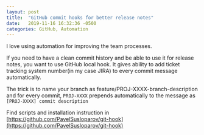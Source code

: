 ```yaml
---
layout: post
title:  "GitHub commit hooks for better release notes"
date:   2019-11-16 16:32:36 -0500
categories: GitHub, Automation
---
```


I love using automation for improving the team processes.

If you need to have a clean commit history and be able to use it for release notes, you want to use GitHub local hook.
It gives ability to add ticket tracking system number(in my case JIRA) to every commit message automatically.

The trick is to name your branch as feature/PROJ-XXXX-branch-description and for every commit, `PROJ-XXXX` prepends
automatically to the message as `[PROJ-XXXX] commit description`

Find scripts and installation instruction in [https://github.com/PavelSusloparov/git-hook](https://github.com/PavelSusloparov/git-hook)
